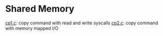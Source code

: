 # Shared Memory

[cp1.c](cp1.c): copy command with read and write syscalls
[cp2.c](cp2.c): copy command with memory mapped I/O